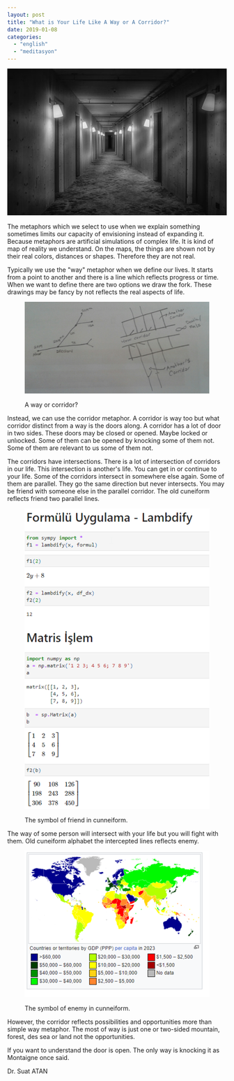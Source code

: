 ```yaml
---
layout: post
title: "What is Your Life Like A Way or A Corridor?"
date: 2019-01-08
categories: 
  - "english"
  - "meditasyon"
---
```


![corridor image ile ilgili gÃ¶rsel sonucu](/images/corridor-3744201__340.jpg)

The metaphors which we select to use when we explain something sometimes limits our capacity of envisioning instead of expanding it. Because metaphors are artificial simulations of complex life. It is kind of map of reality we understand. On the maps, the things are shown not by their real colors, distances or shapes. Therefore they are not real.

Typically we use the "way" metaphor when we define our lives. It starts from a point to another and there is a line which reflects progress or time. When we want to define there are two options we draw the fork. These drawings may be fancy by not reflects the real aspects of life.

<figure>

![](/images/20190108_142441-1.jpg)

<figcaption>

A way or corridor?

</figcaption>

</figure>

Instead, we can use the corridor metaphor. A corridor is way too but what corridor distinct from a way is the doors along. A corridor has a lot of door in two sides. These doors may be closed or opened. Maybe locked or unlıocked. Some of them can be opened by knocking some of them not. Some of them are relevant to us some of them not.

The corridors have intersections. There is a lot of intersection of corridors in our life. This intersection is another's life. You can get in or continue to your life. Some of the corridors intersect in somewhere else again. Some of them are parallel. They go the same direction but never intersects. You may be friend with someone else in the parallel corridor. The old cuneiform reflects friend two parallel lines.

<figure>

![](/images/image-1.png)

<figcaption>

The symbol of friend in cunneiform.

</figcaption>

</figure>

The way of some person will intersect with your life but you will fight with them. Old cuneiform alphabet the intercepted lines reflects enemy.

<figure>

![](/images/image.png)

<figcaption>

  
The symbol of enemy in cunneiform.

</figcaption>

</figure>

However, the corridor reflects possibilities and opportunities more than simple way metaphor. The most of way is just one or two-sided mountain, forest, des sea or land not the opportunities.

If you want to understand the door is open. The only way is knocking it as Montaigne once said.

Dr. Suat ATAN
